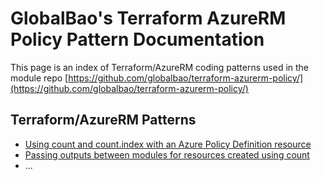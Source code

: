 # GlobalBao's Terraform AzureRM Policy Pattern Documentation

This page is an index of Terraform/AzureRM coding patterns used in the module repo [https://github.com/globalbao/terraform-azurerm-policy/](https://github.com/globalbao/terraform-azurerm-policy/)

## Terraform/AzureRM Patterns
* [Using count and count.index with an Azure Policy Definition resource](https://globalbao.github.io/terraform-azurerm-policy/pattern-using-count)
* [Passing outputs between modules for resources created using count](https://globalbao.github.io/terraform-azurerm-policy/pattern-passing-outputs-between-modules)
* ...

